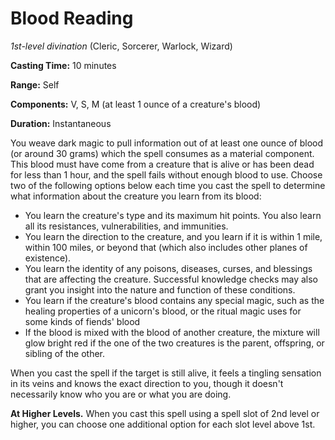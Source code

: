 # Blood Reading
*1st-level divination* (Cleric, Sorcerer, Warlock, Wizard)

**Casting Time:** 10 minutes

**Range:** Self

**Components:** V, S, M (at least 1 ounce of a creature's blood)

**Duration:** Instantaneous

You weave dark magic to pull information out of at least one ounce of blood (or around 30 grams) which the spell consumes as a material component. This blood must have come from a creature that is alive or has been dead for less than 1 hour, and the spell fails without enough blood to use. Choose two of the following options below each time you cast the spell to determine what information about the creature you learn from its blood:
* You learn the creature's type and its maximum hit points. You also learn all its resistances, vulnerabilities, and immunities.
* You learn the direction to the creature, and you learn if it is within 1 mile, within 100 miles, or beyond that (which also includes other planes of existence).
* You learn the identity of any poisons, diseases, curses, and blessings that are affecting the creature. Successful knowledge checks may also grant you insight into the nature and function of these conditions.
* You learn if the creature's blood contains any special magic, such as the healing properties of a unicorn's blood, or the ritual magic uses for some kinds of fiends' blood
* If the blood is mixed with the blood of another creature, the mixture will glow bright red if the one of the two creatures is the parent, offspring, or sibling of the other.

When you cast the spell if the target is still alive, it feels a tingling sensation in its veins and knows the exact direction to you, though it doesn't necessarily know who you are or what you are doing.

**At Higher Levels.** When you cast this spell using a spell slot of 2nd level or higher, you can choose one additional option for each slot level above 1st.
